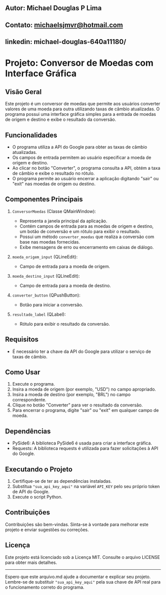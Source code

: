 ## Autor: Michael Douglas P Lima
## Contato: michaelsjmvr@hotmail.com
## linkedin: michael-douglas-640a11180/

# Projeto: Conversor de Moedas com Interface Gráfica

## Visão Geral
Este projeto é um conversor de moedas que permite aos usuários converter valores de uma moeda para outra utilizando taxas de câmbio atualizadas. O programa possui uma interface gráfica simples para a entrada de moedas de origem e destino e exibe o resultado da conversão.

## Funcionalidades
- O programa utiliza a API do Google para obter as taxas de câmbio atualizadas.
- Os campos de entrada permitem ao usuário especificar a moeda de origem e destino.
- Ao clicar no botão "Converter", o programa consulta a API, obtém a taxa de câmbio e exibe o resultado no rótulo.
- O programa permite ao usuário encerrar a aplicação digitando "sair" ou "exit" nas moedas de origem ou destino.

## Componentes Principais
1. `ConversorMoedas` (Classe QMainWindow):
   - Representa a janela principal da aplicação.
   - Contém campos de entrada para as moedas de origem e destino, um botão de conversão e um rótulo para exibir o resultado.
   - Possui um método `converter_moedas` que realiza a conversão com base nas moedas fornecidas.
   - Exibe mensagens de erro ou encerramento em caixas de diálogo.

2. `moeda_origem_input` (QLineEdit):
   - Campo de entrada para a moeda de origem.

3. `moeda_destino_input` (QLineEdit):
   - Campo de entrada para a moeda de destino.

4. `converter_button` (QPushButton):
   - Botão para iniciar a conversão.

5. `resultado_label` (QLabel):
   - Rótulo para exibir o resultado da conversão.

## Requisitos
- É necessário ter a chave da API do Google para utilizar o serviço de taxas de câmbio.

## Como Usar
1. Execute o programa.
2. Insira a moeda de origem (por exemplo, "USD") no campo apropriado.
3. Insira a moeda de destino (por exemplo, "BRL") no campo correspondente.
4. Clique no botão "Converter" para ver o resultado da conversão.
5. Para encerrar o programa, digite "sair" ou "exit" em qualquer campo de moeda.

## Dependências
- PySide6: A biblioteca PySide6 é usada para criar a interface gráfica.
- Requests: A biblioteca requests é utilizada para fazer solicitações à API do Google.

## Executando o Projeto
1. Certifique-se de ter as dependências instaladas.
2. Substitua `"sua_api_key_aqui"` na variável `API_KEY` pelo seu próprio token de API do Google.
3. Execute o script Python.

## Contribuições
Contribuições são bem-vindas. Sinta-se à vontade para melhorar este projeto e enviar sugestões ou correções.

## Licença
Este projeto está licenciado sob a Licença MIT. Consulte o arquivo LICENSE para obter mais detalhes.

---

Espero que este arquivo.md ajude a documentar e explicar seu projeto. Lembre-se de substituir `"sua_api_key_aqui"` pela sua chave de API real para o funcionamento correto do programa.
